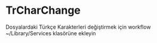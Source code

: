 # TrCharChange
Dosyalardaki Türkçe Karakterleri değiştirmek için workflow
~/Library/Services klasörüne ekleyin
